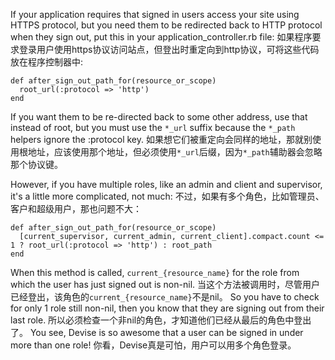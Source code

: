 If your application requires that signed in users access your site using HTTPS protocol, but you need them to be redirected back to HTTP protocol when they sign out, put this in your application_controller.rb file:
如果程序要求登录用户使用https协议访问站点，但登出时重定向到http协议，可将这些代码放在程序控制器中:

    def after_sign_out_path_for(resource_or_scope)
      root_url(:protocol => 'http')
    end

If you want them to be re-directed back to some other address, use that instead of root, but you must use the `*_url` suffix because the `*_path` helpers ignore the :protocol key.
如果想它们被重定向会同样的地址，那就别使用根地址，应该使用那个地址，但必须使用`*_url`后缀，因为`*_path`辅助器会忽略那个协议键。

However, if you have multiple roles, like an admin and client and supervisor, it's a little more complicated, not much:
不过，如果有多个角色，比如管理员、客户和超级用户，那也问题不大：

    def after_sign_out_path_for(resource_or_scope)
      [current_supervisor, current_admin, current_client].compact.count <= 1 ? root_url(:protocol => 'http') : root_path
    end

When this method is called, `current_{resource_name}` for the role from which the user has just signed out is non-nil.
当这个方法被调用时，尽管用户已经登出，该角色的`current_{resource_name}`不是nil。
So you have to check for only 1 role still non-nil, then you know that they are signing out from their last role.
所以必须检查一个非nil的角色，才知道他们已经从最后的角色中登出了。
You see, Devise is so awesome that a user can be signed in under more than one role!
你看，Devise真是可怕，用户可以用多个角色登录。
